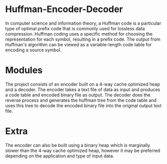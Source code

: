 # Huffman-Encoder-Decoder
In computer science and information theory, a Huffman code is a particular type of optimal prefix code that is commonly used for lossless data compression. Huffman coding uses a specific method for choosing the representation for each symbol, resulting in a prefix code. The output from Huffman's algorithm can be viewed as a variable-length code table for encoding a source symbol. 

# Modules
The project consists of an encoder built on a 4-way cache optimized heap and a decoder. The encoder takes a text file of data as input and produces a code table and encoded binary file as output. The decoder does the reverse process and generates the huffman tree from the code table and uses this tree to decode the encoded binary file into the original output text file. 

# Extra
The encoder can also be built using a binary heap which is marginally slower than the 4-way cache optimized heap, however it may be preferred depending on the application and type of input data. 
